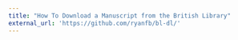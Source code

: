```yaml
---
title: "How To Download a Manuscript from the British Library"
external_url: 'https://github.com/ryanfb/bl-dl/'
---
```

